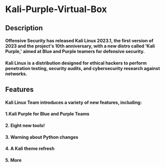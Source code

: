 # Kali-Purple-Virtual-Box

## Description
#### Offensive Security has released ​Kali Linux 2023.1, the first version of 2023 and the project's 10th anniversary, with a new distro called 'Kali Purple,' aimed at  Blue and Purple teamers for defensive security.
#### Kali Linux is a distribution designed for ethical hackers to perform penetration testing, security audits, and cybersecurity research against networks.

## Features

#### Kali Linux Team introduces a variety of new features, including:
#### 1.Kali Purple for Blue and Purple Teams
#### 2. Eight new tools!
#### 3. Warning about Python changes
#### 4. A Kali theme refresh
#### 5. More
